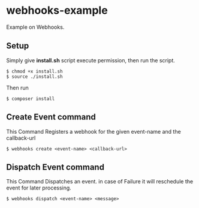 # webhooks-example

Example on Webhooks.

Setup
---------------------

Simply give **install.sh** script execute permission, then run the script.

```
$ chmod +x install.sh
$ source ./install.sh
```

Then run 
```
$ composer install
```

Create Event command
--------------------------

 This Command Registers a webhook for the given event-name and the callback-url


```
$ webhooks create <event-name> <callback-url>

```
  
 
 
Dispatch Event command
--------------------------

 This Command Dispatches an event. in case of Failure it will reschedule the event for later processing. 
 
```
$ webhooks dispatch <event-name> <message>

```
 